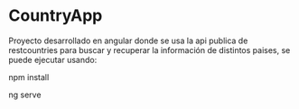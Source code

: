 # CountryApp

Proyecto desarrollado en angular donde se usa la api publica de restcountries para buscar y recuperar la información de distintos paises, se puede ejecutar usando:

npm install

ng serve